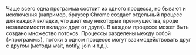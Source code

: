 Чаще всего одна программа состоит из одного процесса, но бывают и исключения (например, браузер Chrome создает отдельный процесс для каждой вкладки, что дает ему некоторые преимущества, вроде независимости вкладок друг от друга).
В каждом процессе может быть создано множество потоков. Процессы разделены между собой (>программы), потоки в одном процессе могут взаимодействовать друг с другом (методы wait, notify, join и т.д.).